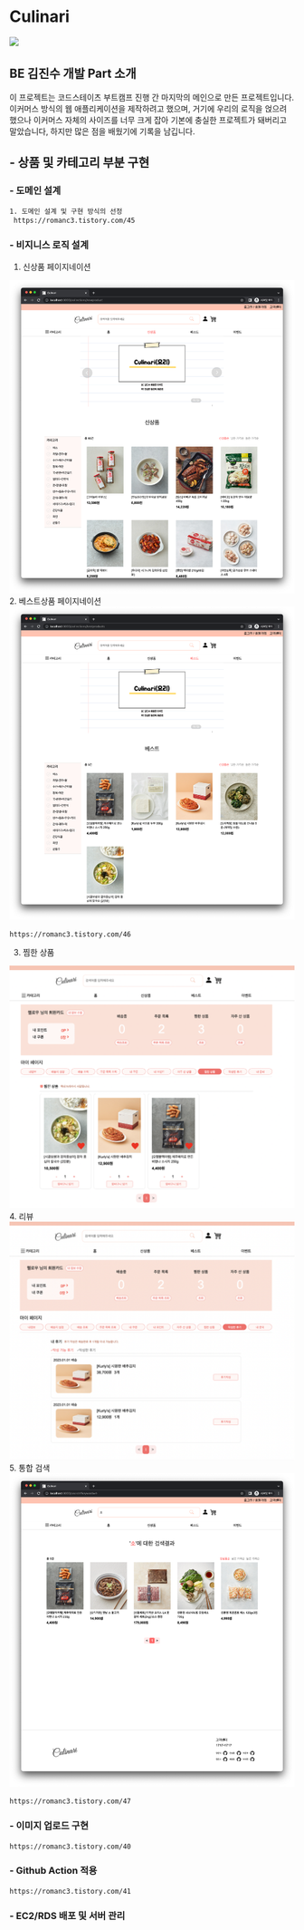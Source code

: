 # Culinari 
<img src = "./Untitled.png">

##  BE 김진수 개발 Part 소개
이 프로젝트는 코드스테이츠 부트캠프 진행 간 마지막의 메인으로 만든 프로젝트입니다.
이커머스 방식의 웹 애플리케이션을 제작하려고 했으며, 거기에 우리의 로직을 얹으려 했으나 이커머스 자체의 사이즈를 너무 크게 잡아 기본에 충실한 프로젝트가 돼버리고 말았습니다,
하지만 많은 점을 배웠기에 기록을 남깁니다.

## - 상품 및 카테고리 부분 구현
### - 도메인 설계
    1. 도메인 설계 및 구현 방식의 선정
     https://romanc3.tistory.com/45
### - 비지니스 로직 설계
   1. 신상품 페이지네이션
<img src ="./newProduct.png">
   2. 베스트상품 페이지네이션
<img src ="./bestProduct.png">

    https://romanc3.tistory.com/46
    
   3. 찜한 상품
<img src ="./productLike.png">
   4. 리뷰
<img src ="./review.png">
   5. 통합 검색
<img src ="./Search.png">

    https://romanc3.tistory.com/47

### - 이미지 업로드 구현
    https://romanc3.tistory.com/40
### - Github Action 적용
    https://romanc3.tistory.com/41

### - EC2/RDS 배포 및 서버 관리
